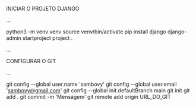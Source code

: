 INICIAR O PROJETO DJANGO

...

python3 -m venv venv
source venv/bin/activate
pip install django
django-admin startproject project .

...

CONFIGURAR O GIT

...

git config --global user.name 'sambovy'
git config --global user.email 'sambovy@gmail.com'
git config --global init.defaultBranch main
git init
git add .
git commit -m 'Mensagem'
git remote add origin URL_DO_GIT